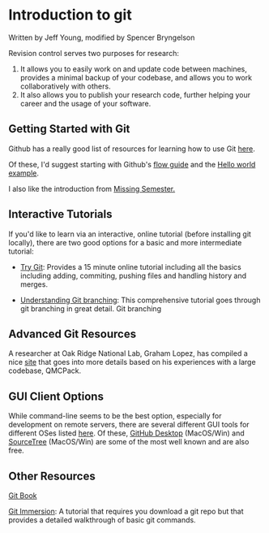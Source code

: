 # Introduction to git
Written by Jeff Young, modified by Spencer Bryngelson

Revision control serves two purposes for research: 
1. It allows you to easily work on and update code between machines, provides a minimal backup of your codebase, and allows you to work collaboratively with others. 
2. It also allows you to publish your research code, further helping your career and the usage of your software.

## Getting Started with Git
Github has a really good list of resources for learning how to use Git [here](https://help.github.com/articles/good-resources-for-learning-git-and-github/).

Of these, I'd suggest starting with Github's [flow guide](https://guides.github.com/introduction/flow/) and 
the [Hello world example](https://guides.github.com/activities/hello-world/).

I also like the introduction from [Missing Semester.](https://missing.csail.mit.edu/2020/version-control/)

## Interactive Tutorials

If you'd like to learn via an interactive, online tutorial (before installing git locally), there are two good options for a basic and more intermediate tutorial:

- [Try Git](https://try.github.io): Provides a 15 minute online tutorial including all the basics including adding, commiting, pushing files and handling history and merges.

- [Understanding Git branching](http://learngitbranching.js.org/): This comprehensive tutorial goes through git branching in great detail. Git branching 

## Advanced Git Resources

A researcher at Oak Ridge National Lab, Graham Lopez, has compiled a nice [site](http://www.grahamlopez.net/git) that goes into more details based on his experiences with a large codebase, QMCPack.

## GUI Client Options

While command-line seems to be the best option, especially for development on remote servers, there are several different GUI tools for different OSes listed [here](https://git-scm.com/download/gui/win). Of these, [GitHub Desktop](https://desktop.github.com/) (MacOS/Win) and [SourceTree](https://www.sourcetreeapp.com/) (MacOS/Win) are some of the most well known and are also free. 	

## Other Resources 

[Git Book](https://git-scm.com/book/en/v2)

[Git Immersion](http://gitimmersion.com/): A tutorial that requires you download a git repo but that provides a detailed walkthrough of basic git commands.
